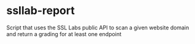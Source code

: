 # ssllab-report
Script that uses the SSL Labs public API to scan a given website domain and return a grading for at least one endpoint
